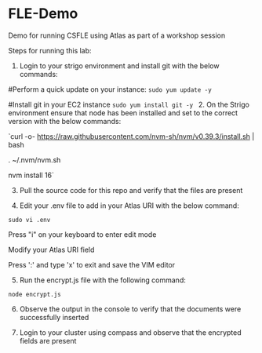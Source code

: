 # FLE-Demo
Demo for running CSFLE using Atlas as part of a workshop session

Steps for running this lab:

1. Login to your strigo environment and install git with the below commands: 

#Perform a quick update on your instance:
`sudo yum update -y`
 
#Install git in your EC2 instance
`sudo yum install git -y
`
2. On the Strigo environment ensure that node has been installed and set to the correct version with the below commands:

`curl -o- https://raw.githubusercontent.com/nvm-sh/nvm/v0.39.3/install.sh | bash

. ~/.nvm/nvm.sh

nvm install 16`


3. Pull the source code for this repo and verify that the files are present 


4. Edit your .env file to add in your Atlas URI with the below command: 

`sudo vi .env`

Press "i" on your keyboard to enter edit mode 

Modify your Atlas URI field 

Press ':' and type 'x' to exit and save the VIM editor 

5. Run the encrypt.js file with the following command:

`node encrypt.js`

6. Observe the output in the console to verify that the documents were successfully inserted

7. Login to your cluster using compass and observe that the encrypted fields are present

